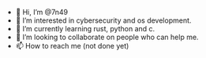 - 👋 Hi, I’m @7n49
- 👀 I’m interested in cybersecurity and os development.
- 🌱 I’m currently learning rust, python and c.
- 💞️ I’m looking to collaborate on people who can help me.
- 📫 How to reach me (not done yet)

<!---
7n49/7n49 is a ✨ special ✨ repository because its `README.md` (this file) appears on your GitHub profile.
You can click the Preview link to take a look at your changes.
--->
